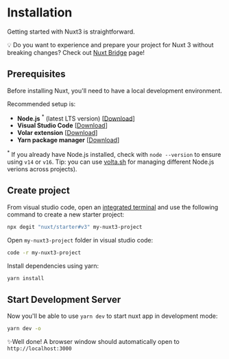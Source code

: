 # Installation

Getting started with Nuxt3 is straightforward.

💡 Do you want to experience and prepare your project for Nuxt 3 without breaking changes? Check out [Nuxt Bridge](/bridge/intro) page!

## Prerequisites

Before installing Nuxt, you'll need to have a local development environment.

Recommended setup is:

* **Node.js** <sup>*</sup> (latest LTS version) [[Download](https://nodejs.org/en/download/)]
* **Visual Studio Code** [[Download](https://code.visualstudio.com/)]
* **Volar extension** [[Download](https://marketplace.visualstudio.com/items?itemName=johnsoncodehk.volar)]
* **Yarn package manager** [[Download](https://classic.yarnpkg.com/en/docs/install)]

<sup>*</sup> If you already have Node.js installed, check with `node --version` to ensure using `v14` or `v16`. Tip: you can use [volta.sh](https://volta.sh) for managing different Node.js verions across projects).


## Create project

From visual studio code, open an [integrated terminal](https://code.visualstudio.com/docs/editor/integrated-terminal) and use the following command to create a new starter project:

```bash
npx degit "nuxt/starter#v3" my-nuxt3-project
```

Open `my-nuxt3-project` folder in visual studio code:

```bash
code -r my-nuxt3-project
```

Install dependencies using yarn:

```bash
yarn install
```

## Start Development Server

Now you'll be able to use `yarn dev` to start nuxt app in development mode:

```bash
yarn dev -o
```

✨Well done! A browser window should automatically open to `http://localhost:3000`
